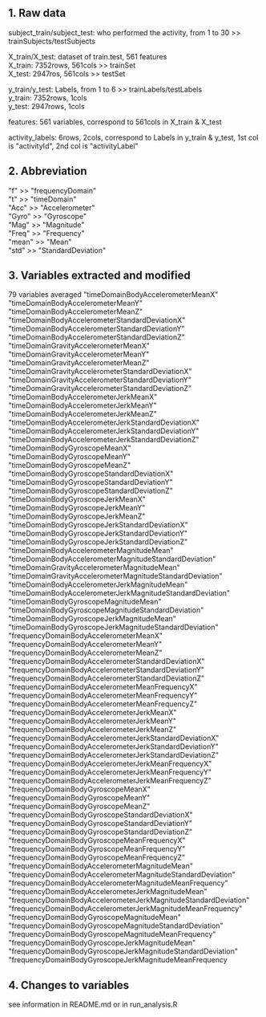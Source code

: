 ## 1. Raw data  
subject_train/subject_test: who performed the activity, from 1 to 30 >> trainSubjects/testSubjects  

X_train/X_test: dataset of train.test, 561 features  
X_train: 7352rows, 561cols >> trainSet  
X_test: 2947ros, 561cols >> testSet  

y_train/y_test: Labels, from 1 to 6 >> trainLabels/testLabels  
y_train: 7352rows, 1cols  
y_test: 2947rows, 1cols  

features: 561 variables, correspond to 561cols in X_train & X_test  

activity_labels: 6rows, 2cols, correspond to Labels in y_train & y_test, 1st col is "activityId", 2nd col is "activityLabel"  

## 2. Abbreviation  
"f" >> "frequencyDomain"  
"t" >> "timeDomain"  
"Acc" >> "Accelerometer"  
"Gyro" >> "Gyroscope"  
"Mag" >> "Magnitude"  
"Freq" >> "Frequency"  
"mean" >> "Mean"  
"std" >> "StandardDeviation"  

## 3. Variables extracted and modified  
79 variables averaged
"timeDomainBodyAccelerometerMeanX"                                
"timeDomainBodyAccelerometerMeanY"                                
"timeDomainBodyAccelerometerMeanZ"                                
"timeDomainBodyAccelerometerStandardDeviationX"                   
"timeDomainBodyAccelerometerStandardDeviationY"                   
"timeDomainBodyAccelerometerStandardDeviationZ"                   
"timeDomainGravityAccelerometerMeanX"                             
"timeDomainGravityAccelerometerMeanY"                             
"timeDomainGravityAccelerometerMeanZ"                             
"timeDomainGravityAccelerometerStandardDeviationX"                
"timeDomainGravityAccelerometerStandardDeviationY"                
"timeDomainGravityAccelerometerStandardDeviationZ"                
"timeDomainBodyAccelerometerJerkMeanX"                            
"timeDomainBodyAccelerometerJerkMeanY"                            
"timeDomainBodyAccelerometerJerkMeanZ"                            
"timeDomainBodyAccelerometerJerkStandardDeviationX"               
"timeDomainBodyAccelerometerJerkStandardDeviationY"               
"timeDomainBodyAccelerometerJerkStandardDeviationZ"               
"timeDomainBodyGyroscopeMeanX"                                      
"timeDomainBodyGyroscopeMeanY"                                    
"timeDomainBodyGyroscopeMeanZ"                                    
"timeDomainBodyGyroscopeStandardDeviationX"                       
"timeDomainBodyGyroscopeStandardDeviationY"                       
"timeDomainBodyGyroscopeStandardDeviationZ"                       
"timeDomainBodyGyroscopeJerkMeanX"                                
"timeDomainBodyGyroscopeJerkMeanY"                                
"timeDomainBodyGyroscopeJerkMeanZ"                                
"timeDomainBodyGyroscopeJerkStandardDeviationX"                   
"timeDomainBodyGyroscopeJerkStandardDeviationY"                   
"timeDomainBodyGyroscopeJerkStandardDeviationZ"                   
"timeDomainBodyAccelerometerMagnitudeMean"                        
"timeDomainBodyAccelerometerMagnitudeStandardDeviation"           
"timeDomainGravityAccelerometerMagnitudeMean"                     
"timeDomainGravityAccelerometerMagnitudeStandardDeviation"        
"timeDomainBodyAccelerometerJerkMagnitudeMean"                    
"timeDomainBodyAccelerometerJerkMagnitudeStandardDeviation"       
"timeDomainBodyGyroscopeMagnitudeMean"                            
"timeDomainBodyGyroscopeMagnitudeStandardDeviation"               
"timeDomainBodyGyroscopeJerkMagnitudeMean"                        
"timeDomainBodyGyroscopeJerkMagnitudeStandardDeviation"           
"frequencyDomainBodyAccelerometerMeanX"                           
"frequencyDomainBodyAccelerometerMeanY"                           
"frequencyDomainBodyAccelerometerMeanZ"                           
"frequencyDomainBodyAccelerometerStandardDeviationX"              
"frequencyDomainBodyAccelerometerStandardDeviationY"              
"frequencyDomainBodyAccelerometerStandardDeviationZ"              
"frequencyDomainBodyAccelerometerMeanFrequencyX"                  
"frequencyDomainBodyAccelerometerMeanFrequencyY"                  
"frequencyDomainBodyAccelerometerMeanFrequencyZ"                  
"frequencyDomainBodyAccelerometerJerkMeanX"                       
"frequencyDomainBodyAccelerometerJerkMeanY"                       
"frequencyDomainBodyAccelerometerJerkMeanZ"                       
"frequencyDomainBodyAccelerometerJerkStandardDeviationX"          
"frequencyDomainBodyAccelerometerJerkStandardDeviationY"          
"frequencyDomainBodyAccelerometerJerkStandardDeviationZ"         
"frequencyDomainBodyAccelerometerJerkMeanFrequencyX"              
"frequencyDomainBodyAccelerometerJerkMeanFrequencyY"              
"frequencyDomainBodyAccelerometerJerkMeanFrequencyZ"              
"frequencyDomainBodyGyroscopeMeanX"                               
"frequencyDomainBodyGyroscopeMeanY"                               
"frequencyDomainBodyGyroscopeMeanZ"                               
"frequencyDomainBodyGyroscopeStandardDeviationX"                  
"frequencyDomainBodyGyroscopeStandardDeviationY"                  
"frequencyDomainBodyGyroscopeStandardDeviationZ"                  
"frequencyDomainBodyGyroscopeMeanFrequencyX"                      
"frequencyDomainBodyGyroscopeMeanFrequencyY"                      
"frequencyDomainBodyGyroscopeMeanFrequencyZ"                      
"frequencyDomainBodyAccelerometerMagnitudeMean"                   
"frequencyDomainBodyAccelerometerMagnitudeStandardDeviation"      
"frequencyDomainBodyAccelerometerMagnitudeMeanFrequency"          
"frequencyDomainBodyAccelerometerJerkMagnitudeMean"               
"frequencyDomainBodyAccelerometerJerkMagnitudeStandardDeviation"  
"frequencyDomainBodyAccelerometerJerkMagnitudeMeanFrequency"      
"frequencyDomainBodyGyroscopeMagnitudeMean"                       
"frequencyDomainBodyGyroscopeMagnitudeStandardDeviation"          
"frequencyDomainBodyGyroscopeMagnitudeMeanFrequency"              
"frequencyDomainBodyGyroscopeJerkMagnitudeMean"                   
"frequencyDomainBodyGyroscopeJerkMagnitudeStandardDeviation"      
"frequencyDomainBodyGyroscopeJerkMagnitudeMeanFrequency  

## 4. Changes to variables  
see information in README.md or in run_analysis.R  
